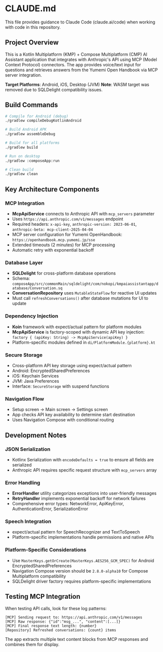 # CLAUDE.md

This file provides guidance to Claude Code (claude.ai/code) when working with code in this repository.

## Project Overview

This is a Kotlin Multiplatform (KMP) + Compose Multiplatform (CMP) AI Assistant application that integrates with Anthropic's API using MCP (Model Context Protocol) connectors. The app provides voice/text input for questions and retrieves answers from the Yumemi Open Handbook via MCP server integration.

**Target Platforms**: Android, iOS, Desktop (JVM)
**Note**: WASM target was removed due to SQLDelight compatibility issues.

## Build Commands

```bash
# Compile for Android (debug)
./gradlew compileDebugKotlinAndroid

# Build Android APK
./gradlew assembleDebug

# Build for all platforms
./gradlew build

# Run on desktop
./gradlew :composeApp:run

# Clean build
./gradlew clean
```

## Key Architecture Components

### MCP Integration
- **McpApiService** connects to Anthropic API with `mcp_servers` parameter
- Uses `https://api.anthropic.com/v1/messages` endpoint
- Required headers: `x-api-key`, `anthropic-version: 2023-06-01`, `anthropic-beta: mcp-client-2025-04-04`
- MCP server configuration for Yumemi OpenHandbook: `https://openhandbook.mcp.yumemi.jp/sse`
- Extended timeouts (2 minutes) for MCP processing
- Automatic retry with exponential backoff

### Database Layer
- **SQLDelight** for cross-platform database operations
- Schema: `composeApp/src/commonMain/sqldelight/com/nokopi/kmpaiassistantapp/database/Conversation.sq`
- **ConversationRepository** uses `MutableStateFlow` for reactive UI updates
- Must call `refreshConversations()` after database mutations for UI to update

### Dependency Injection
- **Koin** framework with expect/actual pattern for platform modules
- **McpApiService** is factory-scoped with dynamic API key injection: `factory { (apiKey: String) -> McpApiService(apiKey) }`
- Platform-specific modules defined in `di/PlatformModule.{platform}.kt`

### Secure Storage
- Cross-platform API key storage using expect/actual pattern
- Android: EncryptedSharedPreferences
- iOS: Keychain Services  
- JVM: Java Preferences
- Interface: `SecureStorage` with suspend functions

### Navigation Flow
- Setup screen → Main screen → Settings screen
- App checks API key availability to determine start destination
- Uses Navigation Compose with conditional routing

## Development Notes

### JSON Serialization
- Kotlinx Serialization with `encodeDefaults = true` to ensure all fields are serialized
- Anthropic API requires specific request structure with `mcp_servers` array

### Error Handling
- **ErrorHandler** utility categorizes exceptions into user-friendly messages
- **RetryHandler** implements exponential backoff for network failures
- Comprehensive error types: NetworkError, ApiKeyError, AuthenticationError, SerializationError

### Speech Integration
- expect/actual pattern for SpeechRecognizer and TextToSpeech
- Platform-specific implementations handle permissions and native APIs

### Platform-Specific Considerations
- Use `MasterKeys.getOrCreate(MasterKeys.AES256_GCM_SPEC)` for Android EncryptedSharedPreferences
- Navigation Compose version should be `2.8.0-alpha10` for Compose Multiplatform compatibility
- SQLDelight driver factory requires platform-specific implementations

## Testing MCP Integration

When testing API calls, look for these log patterns:
```
[MCP] Sending request to: https://api.anthropic.com/v1/messages  
[MCP] Raw response: {"id":"msg_...", "content":[...]}
[MCP] Final response text length: {number}
[Repository] Refreshed conversations: {count} items
```

The app extracts multiple text content blocks from MCP responses and combines them for display.